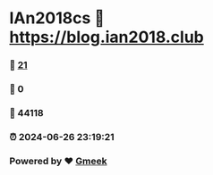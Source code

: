 # IAn2018cs :link: https://blog.ian2018.club 
### :page_facing_up: [21](https://blog.ian2018.club/tag.html) 
### :speech_balloon: 0 
### :hibiscus: 44118 
### :alarm_clock: 2024-06-26 23:19:21 
### Powered by :heart: [Gmeek](https://github.com/Meekdai/Gmeek)
